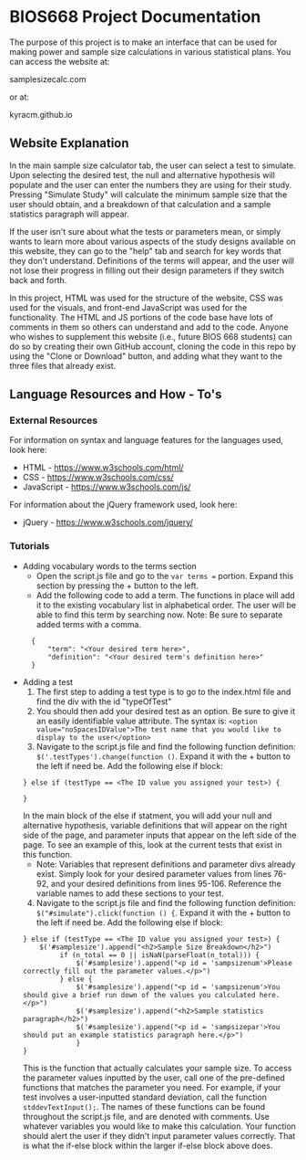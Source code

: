 # BIOS668 Project Documentation

The purpose of this project is to make an interface that can be used for making power and sample size calculations in various statistical plans. You can access the website at: 

samplesizecalc.com

or at: 

kyracm.github.io

## Website Explanation

In the main sample size calculator tab, the user can select a test to simulate. Upon selecting the desired test, the null and alternative hypothesis will populate and the user can enter the numbers they are using for their study. Pressing "Simulate Study" will calculate the minimum sample size that the user should obtain, and a breakdown of that calculation and a sample statistics paragraph will appear. 

If the user isn't sure about what the tests or parameters mean, or simply wants to learn more about various aspects of the study designs available on this website, they can go to the "help" tab and search for key words that they don't understand. Definitions of the terms will appear, and the user will not lose their progress in filling out their design parameters if they switch back and forth. 

In this project, HTML was used for the structure of the website, CSS was used for the visuals, and front-end JavaScript was used for the functionality. The HTML and JS portions of the code base have lots of comments in them so others can understand and add to the code. Anyone who wishes to supplement this website (i.e., future BIOS 668 students) can do so by creating their own GitHub account, cloning the code in this repo by using the "Clone or Download" button, and adding what they want to the three files that already exist. 

## Language Resources and How - To's

### External Resources
For information on syntax and language features for the languages used, look here: 
- HTML - https://www.w3schools.com/html/
- CSS - https://www.w3schools.com/css/
- JavaScript - https://www.w3schools.com/js/

For information about the jQuery framework used, look here: 
- jQuery - https://www.w3schools.com/jquery/

### Tutorials

- Adding vocabulary words to the terms section
  * Open the script.js file and go to the `var terms =` portion. Expand this section by pressing the + button to the left. 
  * Add the following code to add a term. The functions in place will add it to the existing vocabulary list in alphabetical order. The user will be able to find this term by searching now. Note: Be sure to separate added terms with a comma. 
  ```
    {
        "term": "<Your desired term here>",
        "definition": "<Your desired term's definition here>"
    }
  ```
- Adding a test 
  1. The first step to adding a test type is to go to the index.html file and find the div with the id "typeOfTest"
  2. You should then add your desired test as an option. Be sure to give it an easily identifiable value attribute. The syntax is: `<option value="noSpacesIDValue">The test name that you would like to display to the user</option>`
  3. Navigate to the script.js file and find the following function definition: `$('.testTypes').change(function ()`. Expand it with the + button to the left if need be. Add the following else if block:
   ```
   } else if (testType == <The ID value you assigned your test>) {
       
   }
   ```
   In the main block of the else if statment, you will add your null and alternative hypothesis, variable definitions that will appear on the right side of the page, and parameter inputs that appear on the left side of the page. To see an example of this, look at the current tests that exist in this function. 
   - Note: Variables that represent definitions and parameter divs already exist. Simply look for your desired parameter values from lines 76-92, and your desired definitions from lines 95-106. Reference the variable names to add these sections to your test. 
  4. Navigate to the script.js file and find the following function definition: `$("#simulate").click(function () {`. Expand it with the + button to the left if need be. Add the following else if block:
   ```
   } else if (testType == <The ID value you assigned your test>) {
       $('#samplesize').append("<h2>Sample Size Breakdown</h2>")
            if (n_total == 0 || isNaN(parseFloat(n_total))) {
                $('#samplesize').append("<p id = 'sampsizenum'>Please correctly fill out the parameter values.</p>")
            } else {
                $('#samplesize').append("<p id = 'sampsizenum'>You should give a brief run down of the values you calculated here.</p>")
                $('#samplesize').append("<h2>Sample statistics paragraph</h2>")
                $('#samplesize').append("<p id = 'sampsizepar'>You should put an example statistics paragraph here.</p>")
                }
   }
   ```
   This is the function that actually calculates your sample size. To access the parameter values inputted by the user, call one of the pre-defined functions that matches the parameter you need. For example, if your test involves a user-inputted standard deviation, call the function `stddevTextInput();`. The names of these functions can be found throughout the script.js file, and are denoted with comments. Use whatever variables you would like to make this calculation. Your function should alert the user if they didn't input parameter values correctly. That is what the if-else block within the larger if-else block above does.
